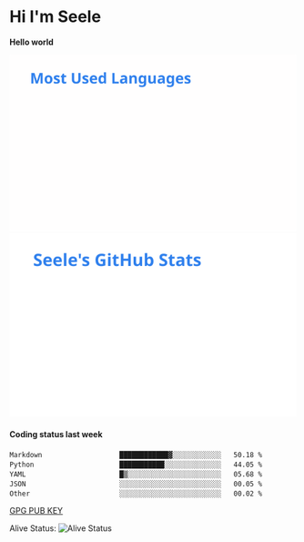 <h1>Hi I'm Seele</h1>

<b>Hello world</b>

<img src='/assets/top-langs.svg' alt="Seele's github langs"> <img src='/assets/stats.svg' alt="Seele's github stats" >

<h4>Coding status last week </h4>

<!--START_SECTION:waka-->

```txt
Markdown                   ████████████▓░░░░░░░░░░░░   50.18 %
Python                     ███████████░░░░░░░░░░░░░░   44.05 %
YAML                       █▒░░░░░░░░░░░░░░░░░░░░░░░   05.68 %
JSON                       ░░░░░░░░░░░░░░░░░░░░░░░░░   00.05 %
Other                      ░░░░░░░░░░░░░░░░░░░░░░░░░   00.02 %
```

<!--END_SECTION:waka-->

[GPG PUB KEY](https://keys.openpgp.org/vks/v1/by-fingerprint/3FCE91BF5B9666B55B67213C4C57B7824A5B6680)

Alive Status: ![Alive Status](https://hc.dvd.moe/badge/60bc779b-9835-415f-9cb9-15fd9d/ZsLaAAbE.svg)
